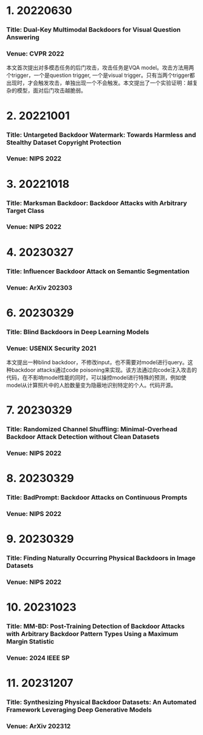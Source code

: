 # 1. 20220630
### Title: Dual-Key Multimodal Backdoors for Visual Question Answering
### Venue: CVPR 2022
本文首次提出对多模态任务的后门攻击，攻击任务是VQA model。攻击方法用两个trigger，一个是question trigger, 一个是visual trigger。只有当两个trigger都出现时，才会触发攻击，单独出现一个不会触发。本文提出了一个实验证明：越复杂的模型，面对后门攻击越脆弱。
# 2. 20221001
### Title: Untargeted Backdoor Watermark: Towards Harmless and Stealthy Dataset Copyright Protection
### Venue: NIPS 2022


# 3. 20221018
### Title: Marksman Backdoor: Backdoor Attacks with Arbitrary Target Class
### Venue: NIPS 2022


# 4. 20230327
### Title: Influencer Backdoor Attack on Semantic Segmentation
### Venue: ArXiv 202303



# 6. 20230329
### Title: Blind Backdoors in Deep Learning Models
### Venue: USENIX Security 2021
本文提出一种blind backdoor，不修改input，也不需要对model进行query。这种backdoor attacks通过code poisoning来实现。该方法通过向code注入攻击的代码，在不影响model性能的同时，可以操控model进行特殊的预测，例如使model从计算照片中的人脸数量变为隐蔽地识别特定的个人。代码开源。
# 7. 20230329
### Title: Randomized Channel Shuffling: Minimal-Overhead Backdoor Attack Detection without Clean Datasets
### Venue: NIPS 2022

# 8. 20230329
### Title: BadPrompt: Backdoor Attacks on Continuous Prompts 
### Venue: NIPS 2022

# 9. 20230329
### Title: Finding Naturally Occurring Physical Backdoors in Image Datasets
### Venue: NIPS 2022


# 10. 20231023
### Title: MM-BD: Post-Training Detection of Backdoor Attacks with Arbitrary Backdoor Pattern Types Using a Maximum Margin Statistic
### Venue: 2024 IEEE SP

# 11. 20231207
### Title: Synthesizing Physical Backdoor Datasets: An Automated Framework Leveraging Deep Generative Models
### Venue: ArXiv 202312

























